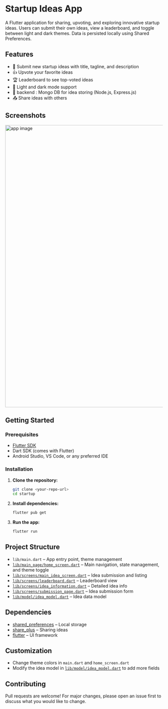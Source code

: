 # Startup Ideas App

A Flutter application for sharing, upvoting, and exploring innovative startup ideas. Users can submit their own ideas, view a leaderboard, and toggle between light and dark themes. Data is persisted locally using Shared Preferences.

## Features

- 🌟 Submit new startup ideas with title, tagline, and description
- 👍 Upvote your favorite ideas
- 🏆 Leaderboard to see top-voted ideas
- 🌙 Light and dark mode support
- 💾 backend : Mongo DB for idea storing (Node.js, Express.js)
- 📤 Share ideas with others

## Screenshots
<img width="1600" height="900" alt="app image" src="https://github.com/user-attachments/assets/59297d72-a727-4c53-aa5f-21b8bb0a64c4" />



## Getting Started

### Prerequisites

- [Flutter SDK](https://flutter.dev/docs/get-started/install)
- Dart SDK (comes with Flutter)
- Android Studio, VS Code, or any preferred IDE

### Installation

1. **Clone the repository:**
   ```sh
   git clone <your-repo-url>
   cd startup
   ```

2. **Install dependencies:**
   ```sh
   flutter pub get
   ```

3. **Run the app:**
   ```sh
   flutter run
   ```

## Project Structure

- `lib/main.dart` – App entry point, theme management
- [`lib/main_page/home_screen.dart`](lib/main_page/home_screen.dart) – Main navigation, state management, and theme toggle
- [`lib/screens/main_idea_screen.dart`](lib/screens/main_idea_screen.dart) – Idea submission and listing
- [`lib/screens/leaderboard.dart`](lib/screens/leaderboard.dart) – Leaderboard view
- [`lib/screens/idea_information.dart`](lib/screens/idea_information.dart) – Detailed idea info
- [`lib/screens/submission_page.dart`](lib/screens/submission_page.dart) – Idea submission form
- [`lib/model/idea_model.dart`](lib/model/idea_model.dart) – Idea data model

## Dependencies

- [shared_preferences](https://pub.dev/packages/shared_preferences) – Local storage
- [share_plus](https://pub.dev/packages/share_plus) – Sharing ideas
- [flutter](https://flutter.dev) – UI framework

## Customization

- Change theme colors in `main.dart` and `home_screen.dart`
- Modify the idea model in [`lib/model/idea_model.dart`](lib/model/idea_model.dart) to add more fields

## Contributing

Pull requests are welcome! For major changes, please open an issue first to discuss what you would like to change.
